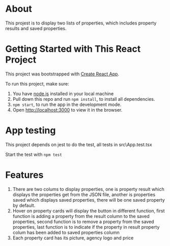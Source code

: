 # About

This projest is to display two lists of properties, which includes property results and saved properties.

# Getting Started with This React Project 

This project was bootstrapped with [Create React App](https://github.com/facebook/create-react-app).

To run this project, make sure:
1. You have [node.js](https://nodejs.org/en/) installed in your local machine
2. Pull down this repo and run `npm install`, to install all dependencies. 
3. `npm start`, to run the app in the development mode.
4. Open [http://localhost:3000](http://localhost:3000) to view it in the browser.


# App testing

This project depends on jest to do the test, all tests in src\App.test.tsx

Start the test with `npm test`

# Features

1. There are two colums to display properties, 
one is property result which displays the properties get from the JSON file,
another is properties saved which displays saved properties,
there will be one saved property by default.
2. Hover on property cards will display the button in different function, 
first function is adding a property from the result column to the saved properties,
second function is to remove a property from the saved properties,
last function is to indicate if the property in result property colum has been added to saved properties column 
3. Each property card has its picture, agency logo and price
